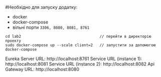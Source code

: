#Необхідно для запуску додатку:

- docker
- docker-compose
- вільні порти ```3306, 8080, 8081, 8761```

```
cd lab2                                   // перейти в директорію проекту
sudo docker-compose up --scale client=2   // запустити за допомогою docker-compose
```

Eureka Server URL: http://localhost:8761
Service URL (instance 1): http://localhost:8081
Service URL (instance 2): http://localhost:8082
Api Gateway URL: http://localhost:8080